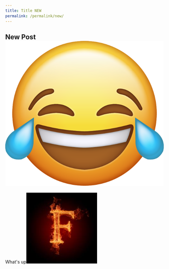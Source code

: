 ```yaml
---
title: Title NEW
permalink: /permalink/new/
---
```

## New Post![](/images%2Fcrying%20emoji%20renamed.png)

What's up![](/images%2Fa.jpg)